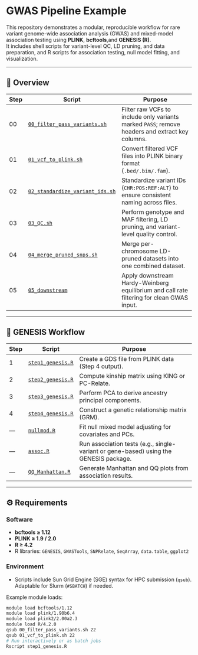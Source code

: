 # GWAS Pipeline Example

This repository demonstrates a modular, reproducible workflow for rare variant genome-wide association analysis (GWAS) and mixed-model association testing using **PLINK**, **bcftools**,and **GENESIS (R)**.  
It includes shell scripts for variant-level QC, LD pruning, and data preparation, and R scripts for association testing, null model fitting, and visualization.

---

## 📘 Overview

| Step | Script | Purpose |
|------|---------|----------|
| 00 | [`00_filter_pass_variants.sh`](00_filter_pass_variants.sh) | Filter raw VCFs to include only variants marked `PASS`; remove headers and extract key columns. |
| 01 | [`01_vcf_to_plink.sh`](01_vcf_to_plink.sh) | Convert filtered VCF files into PLINK binary format (`.bed/.bim/.fam`). |
| 02 | [`02_standardize_variant_ids.sh`](02_standardize_variant_ids.sh) | Standardize variant IDs (`CHR:POS:REF:ALT`) to ensure consistent naming across files. |
| 03 | [`03_QC.sh`](03_QC.sh) | Perform genotype and MAF filtering, LD pruning, and variant-level quality control. |
| 04 | [`04_merge_pruned_snps.sh`](04_merge_pruned_snps.sh) | Merge per-chromosome LD-pruned datasets into one combined dataset. |
| 05 | [`05_downstream`](05_downstream) | Apply downstream Hardy-Weinberg equilibrium and call rate filtering for clean GWAS input. |

---

## 🧬 GENESIS Workflow

| Step | Script | Purpose |
|------|---------|----------|
| 1 | [`step1_genesis.R`](step1_genesis.R) | Create a GDS file from PLINK data (Step 4 output). |
| 2 | [`step2_genesis.R`](step2_genesis.R) | Compute kinship matrix using KING or PC-Relate. |
| 3 | [`step3_genesis.R`](step3_genesis.R) | Perform PCA to derive ancestry principal components. |
| 4 | [`step4_genesis.R`](step4_genesis.R) | Construct a genetic relationship matrix (GRM). |
| — | [`nullmod.R`](nullmod.R) | Fit null mixed model adjusting for covariates and PCs. |
| — | [`assoc.R`](assoc.R) | Run association tests (e.g., single-variant or gene-based) using the GENESIS package. |
| — | [`QQ_Manhattan.R`](QQ_Manhattan.R) | Generate Manhattan and QQ plots from association results. |

---

## ⚙️ Requirements

### Software
- **bcftools ≥ 1.12**
- **PLINK ≥ 1.9 / 2.0**
- **R ≥ 4.2**
- R libraries: `GENESIS`, `GWASTools`, `SNPRelate`, `SeqArray`, `data.table`, `ggplot2`

### Environment
- Scripts include Sun Grid Engine (SGE) syntax for HPC submission (`qsub`).  
  Adaptable for Slurm (`#SBATCH`) if needed.

Example module loads:
```bash
module load bcftools/1.12
module load plink/1.90b6.4
module load plink2/2.00a2.3
module load R/4.2.0
qsub 00_filter_pass_variants.sh 22
qsub 01_vcf_to_plink.sh 22
# Run interactively or as batch jobs
Rscript step1_genesis.R
